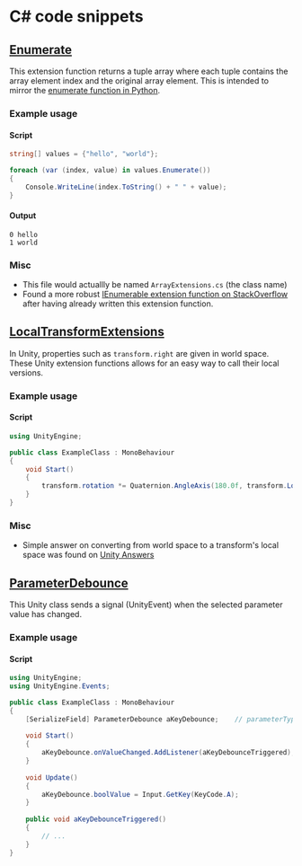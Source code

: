 # C# code snippets

## [Enumerate](Enumerate.cs)

This extension function returns a tuple array where each tuple contains the array element index and the original array element. This is intended to mirror the [enumerate function in Python](https://docs.python.org/3/library/functions.html?highlight=enumerate#enumerate).

### Example usage

#### Script

```cs
string[] values = {"hello", "world"};

foreach (var (index, value) in values.Enumerate())
{
    Console.WriteLine(index.ToString() + " " + value);
}
```

#### Output

```
0 hello
1 world
```

### Misc

- This file would actuallly be named `ArrayExtensions.cs` (the class name)
- Found a more robust [IEnumerable extension function on StackOverflow](https://stackoverflow.com/a/45239105) after having already written this extension function.

## [LocalTransformExtensions](LocalTransformExtensions.cs)

In Unity, properties such as `transform.right` are given in world space. These Unity extension functions allows for an easy way to call their local versions.

### Example usage

#### Script

```cs
using UnityEngine;

public class ExampleClass : MonoBehaviour
{
    void Start()
    {
        transform.rotation *= Quaternion.AngleAxis(180.0f, transform.LocalRight());
    }
}
```

### Misc

- Simple answer on converting from world space to a transform's local space was found on [Unity Answers](https://answers.unity.com/questions/316918/local-forward.html)

## [ParameterDebounce](ParameterDebounce.cs)

This Unity class sends a signal (UnityEvent) when the selected parameter value has changed.

### Example usage

#### Script

```cs
using UnityEngine;
using UnityEngine.Events;

public class ExampleClass : MonoBehaviour
{
    [SerializeField] ParameterDebounce aKeyDebounce;    // parameterType = ParameterType.Bool
    
    void Start()
    {
        aKeyDebounce.onValueChanged.AddListener(aKeyDebounceTriggered); // Otherwise assigned in inspector
    }
    
    void Update()
    {
        aKeyDebounce.boolValue = Input.GetKey(KeyCode.A);
    }
    
    public void aKeyDebounceTriggered()
    {
        // ...
    }
}
```
